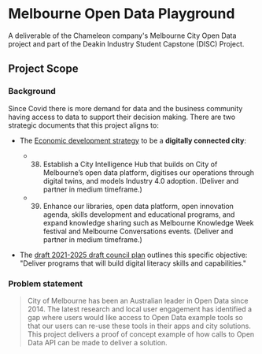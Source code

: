 # Melbourne Open Data Playground
A deliverable of the Chameleon company's Melbourne City Open Data project and part of the Deakin Industry Student Capstone (DISC) Project.

## Project Scope
### Background
Since Covid there is more demand for data and the business community having access to data to support their decision making. There are two strategic documents that this project aligns to:​

- The [Economic development strategy](https://participate.melbourne.vic.gov.au/economic-development-strategy/draft-strategy-overview) to be a **digitally connected city​**:

    - 38. Establish a City Intelligence Hub that builds on City of Melbourne’s open data platform, digitises our operations through digital twins, and models Industry 4.0 adoption. (Deliver and partner in medium timeframe.)​
    - 39. Enhance our libraries, open data platform, open innovation agenda, skills development and educational programs, and expand knowledge sharing such as Melbourne Knowledge Week festival and Melbourne Conversations events. (Deliver and partner in medium timeframe.)​
- The [draft 2021-2025 draft council plan​](https://s3.ap-southeast-2.amazonaws.com/hdp.au.prod.app.com-participate.files/2416/2191/3903/Draft_Council_Plan_2021-2025.pdf) outlines this specific objective: "Deliver programs that will build digital literacy skills and capabilities."
### Problem statement​

> City of Melbourne has been an Australian leader in Open Data since 2014. The latest research and local user engagement has identified a gap where users would like access to Open Data example tools so that our users can re-use these tools in their apps and city solutions.​
> This project delivers a proof of concept example of how calls to Open Data API can be made to deliver a solution.
